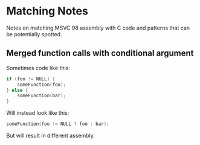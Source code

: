 # Matching Notes
Notes on matching MSVC 98 assembly with C code and patterns that can be potentially spotted.

## Merged function calls with conditional argument
Sometimes code like this:
```c
if (foo != NULL) {
    someFunction(foo);
} else {
    someFunction(bar);
}
```
Will instead look like this:
```c
someFunction(foo != NULL ? foo : bar);
```
But will result in different assembly.

